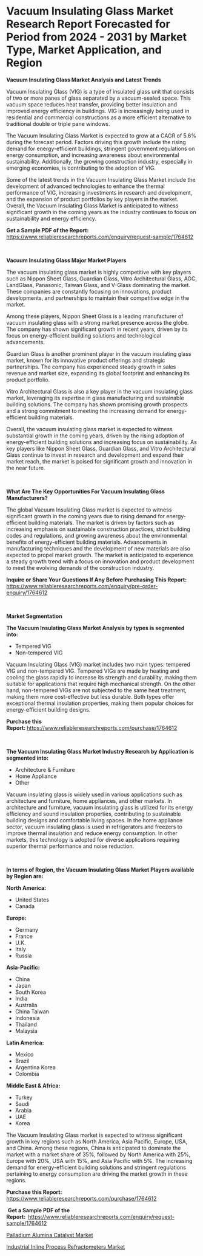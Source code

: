 <p><h1>Vacuum Insulating Glass Market Research Report Forecasted for Period from 2024 -  2031 by Market Type, Market Application, and Region</h1></p><p><strong>Vacuum Insulating Glass Market Analysis and Latest Trends</strong></p>
<p><p>Vacuum Insulating Glass (VIG) is a type of insulated glass unit that consists of two or more panes of glass separated by a vacuum-sealed space. This vacuum space reduces heat transfer, providing better insulation and improved energy efficiency in buildings. VIG is increasingly being used in residential and commercial constructions as a more efficient alternative to traditional double or triple pane windows.</p><p>The Vacuum Insulating Glass Market is expected to grow at a CAGR of 5.6% during the forecast period. Factors driving this growth include the rising demand for energy-efficient buildings, stringent government regulations on energy consumption, and increasing awareness about environmental sustainability. Additionally, the growing construction industry, especially in emerging economies, is contributing to the adoption of VIG.</p><p>Some of the latest trends in the Vacuum Insulating Glass Market include the development of advanced technologies to enhance the thermal performance of VIG, increasing investments in research and development, and the expansion of product portfolios by key players in the market. Overall, the Vacuum Insulating Glass Market is anticipated to witness significant growth in the coming years as the industry continues to focus on sustainability and energy efficiency.</p></p>
<p><strong>Get a Sample PDF of the Report:&nbsp;</strong> <a href="https://www.reliableresearchreports.com/enquiry/request-sample/1764612">https://www.reliableresearchreports.com/enquiry/request-sample/1764612</a></p>
<p>&nbsp;</p>
<p><strong>Vacuum Insulating Glass Major Market Players</strong></p>
<p><p>The vacuum insulating glass market is highly competitive with key players such as Nippon Sheet Glass, Guardian Glass, Vitro Architectural Glass, AGC, LandGlass, Panasonic, Taiwan Glass, and V-Glass dominating the market. These companies are constantly focusing on innovations, product developments, and partnerships to maintain their competitive edge in the market.</p><p>Among these players, Nippon Sheet Glass is a leading manufacturer of vacuum insulating glass with a strong market presence across the globe. The company has shown significant growth in recent years, driven by its focus on energy-efficient building solutions and technological advancements.</p><p>Guardian Glass is another prominent player in the vacuum insulating glass market, known for its innovative product offerings and strategic partnerships. The company has experienced steady growth in sales revenue and market size, expanding its global footprint and enhancing its product portfolio.</p><p>Vitro Architectural Glass is also a key player in the vacuum insulating glass market, leveraging its expertise in glass manufacturing and sustainable building solutions. The company has shown promising growth prospects and a strong commitment to meeting the increasing demand for energy-efficient building materials.</p><p>Overall, the vacuum insulating glass market is expected to witness substantial growth in the coming years, driven by the rising adoption of energy-efficient building solutions and increasing focus on sustainability. As key players like Nippon Sheet Glass, Guardian Glass, and Vitro Architectural Glass continue to invest in research and development and expand their market reach, the market is poised for significant growth and innovation in the near future.</p></p>
<p>&nbsp;</p>
<p><strong>What Are The Key Opportunities For Vacuum Insulating Glass Manufacturers?</strong></p>
<p><p>The global Vacuum Insulating Glass market is expected to witness significant growth in the coming years due to rising demand for energy-efficient building materials. The market is driven by factors such as increasing emphasis on sustainable construction practices, strict building codes and regulations, and growing awareness about the environmental benefits of energy-efficient building materials. Advancements in manufacturing techniques and the development of new materials are also expected to propel market growth. The market is anticipated to experience a steady growth trend with a focus on innovation and product development to meet the evolving demands of the construction industry.</p></p>
<p><strong>Inquire or Share Your Questions If Any Before Purchasing This Report:</strong> <a href="https://www.reliableresearchreports.com/enquiry/pre-order-enquiry/1764612">https://www.reliableresearchreports.com/enquiry/pre-order-enquiry/1764612</a></p>
<p>&nbsp;</p>
<p><strong>Market Segmentation</strong></p>
<p><strong>The Vacuum Insulating Glass Market Analysis by types is segmented into:</strong></p>
<p><ul><li>Tempered VIG</li><li>Non-tempered VIG</li></ul></p>
<p><p>Vacuum Insulating Glass (VIG) market includes two main types: tempered VIG and non-tempered VIG. Tempered VIGs are made by heating and cooling the glass rapidly to increase its strength and durability, making them suitable for applications that require high mechanical strength. On the other hand, non-tempered VIGs are not subjected to the same heat treatment, making them more cost-effective but less durable. Both types offer exceptional thermal insulation properties, making them popular choices for energy-efficient building designs.</p></p>
<p><strong>Purchase this Report:&nbsp;</strong><a href="https://www.reliableresearchreports.com/purchase/1764612">https://www.reliableresearchreports.com/purchase/1764612</a></p>
<p>&nbsp;</p>
<p><strong>The Vacuum Insulating Glass Market Industry Research by Application is segmented into:</strong></p>
<p><ul><li>Architecture & Furniture</li><li>Home Appliance</li><li>Other</li></ul></p>
<p><p>Vacuum insulating glass is widely used in various applications such as architecture and furniture, home appliances, and other markets. In architecture and furniture, vacuum insulating glass is utilized for its energy efficiency and sound insulation properties, contributing to sustainable building designs and comfortable living spaces. In the home appliance sector, vacuum insulating glass is used in refrigerators and freezers to improve thermal insulation and reduce energy consumption. In other markets, this technology is adopted for diverse applications requiring superior thermal performance and noise reduction.</p></p>
<p>&nbsp;</p>
<p><strong>In terms of Region, the Vacuum Insulating Glass Market Players available by Region are:</strong></p>
<p>
    <p> <strong> North America: </strong>
        <ul>
            <li>United States</li>
            <li>Canada</li>
        </ul>
        </p> 
    <p> <strong> Europe: </strong>
        <ul>
            <li>Germany</li>
            <li>France</li>
            <li>U.K.</li>
            <li>Italy</li>
            <li>Russia</li>
        </ul>
        </p> 
    <p> <strong> Asia-Pacific: </strong>
        <ul>
            <li>China</li>
            <li>Japan</li>
            <li>South Korea</li>
            <li>India</li>
            <li>Australia</li>
            <li>China Taiwan</li>
            <li>Indonesia</li>
            <li>Thailand</li>
            <li>Malaysia</li>
        </ul>
        </p> 
    <p> <strong> Latin America: </strong>
        <ul>
            <li>Mexico</li>
            <li>Brazil</li>
            <li>Argentina Korea</li>
            <li>Colombia</li>
        </ul>
        </p> 
    <p> <strong> Middle East & Africa: </strong>
        <ul>
            <li>Turkey</li>
            <li>Saudi</li>
            <li>Arabia</li>
            <li>UAE</li>
            <li>Korea</li>
        </ul>
    </p>
    </p>
<p><p>The Vacuum Insulating Glass market is expected to witness significant growth in key regions such as North America, Asia Pacific, Europe, USA, and China. Among these regions, China is anticipated to dominate the market with a market share of 35%, followed by North America with 25%, Europe with 20%, USA with 15%, and Asia Pacific with 5%. The increasing demand for energy-efficient building solutions and stringent regulations pertaining to energy consumption are driving the market growth in these regions.</p></p>
<p><strong>Purchase this Report: </strong><a href="https://www.reliableresearchreports.com/purchase/1764612">https://www.reliableresearchreports.com/purchase/1764612</a></p>
<p>&nbsp;<strong>Get a Sample PDF of the Report:&nbsp;&nbsp;</strong><a href="https://www.reliableresearchreports.com/enquiry/request-sample/1764612">https://www.reliableresearchreports.com/enquiry/request-sample/1764612</a></p>
<p><strong></strong></p>
<p><p><a href="https://github.com/Sherrillcrooksxa8i18ucf2m/Market-Research-Report-List-1/blob/main/palladium-alumina-catalyst-market.md">Palladium Alumina Catalyst Market</a></p><p><a href="https://summer-dogwood-3e9.notion.site/Industrial-Inline-Process-Refractometers-Market-Size-Focuses-on-Market-Dynamics-In-Depth-Analysis-a-9008cdc794024cfa9a0a1e5399667371">Industrial Inline Process Refractometers Market</a></p></p>